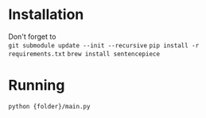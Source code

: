 # Installation

Don't forget to\
`git submodule update --init --recursive`
`pip install -r requirements.txt`
`brew install sentencepiece`

# Running

`python {folder}/main.py`
